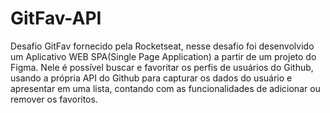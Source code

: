 # GitFav-API
Desafio GitFav fornecido pela Rocketseat, nesse desafio foi desenvolvido um Aplicativo WEB SPA(Single Page Application) a partir de um projeto do Figma. Nele é possível buscar e favoritar os perfis de usuários do Github, usando a própria API do Github para capturar os dados do usuário e apresentar em uma lista, contando com as funcionalidades de adicionar ou remover os favoritos.  
